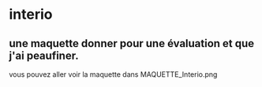 # interio
## une maquette donner pour une évaluation et que j'ai peaufiner. 
vous pouvez aller voir la maquette dans MAQUETTE_Interio.png
